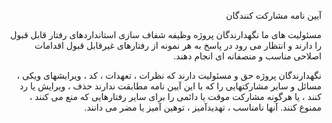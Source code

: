 <div dir="rtl">


آیین نامه مشارکت کنندگان

مسئولیت های ما
نگهدارندگان پروژه وظیفه شفاف سازی استانداردهای رفتار قابل قبول را دارند و انتظار می رود در پاسخ به هر نمونه از رفتارهای غیرقابل قبول اقدامات اصلاحی مناسب و منصفانه ای انجام دهند.

نگهدارندگان پروژه حق و مسئولیت دارند که نظرات ، تعهدات ، کد ، ویرایشهای ویکی ، مسائل و سایر مشارکتهایی را که با این آیین نامه مطابقت ندارند حذف ، ویرایش یا رد کنند ، یا هرگونه مشارکت موقت یا دائمی را برای سایر رفتارهایی که منع می کنند ، ممنوع کنند. آنها نامناسب ، تهدیدآمیز ، توهین آمیز یا مضر می دانند.
